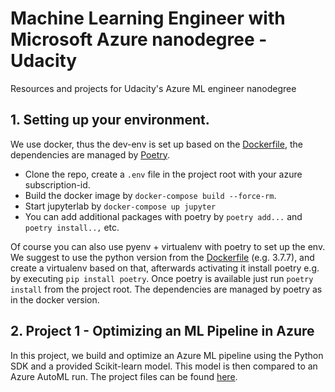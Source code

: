 # Machine Learning Engineer with Microsoft Azure nanodegree - Udacity

Resources and projects for Udacity's Azure ML engineer nanodegree

## 1. Setting up your environment.

We use docker, thus the dev-env is set up based on the [Dockerfile](./Dockerfile), the dependencies are managed by 
[Poetry](https://python-poetry.org/). 

- Clone the repo, create a `.env` file in the project root with your azure subscription-id.
- Build the docker image by `docker-compose build --force-rm`.
- Start jupyterlab by `docker-compose up jupyter`
- You can add additional packages with poetry by `poetry add...` and `poetry install..,` etc.

Of course you can also use pyenv + virtualenv with poetry to set up the env. We suggest to use the python version from 
the [Dockerfile](./Dockerfile) (e.g. 3.7.7), and create a virtualenv based on that, afterwards activating it install 
poetry e.g. by executing `pip install poetry`. Once poetry is available just run `poetry install` from the project root.
The dependencies are managed by poetry as in the docker version.

## 2. Project 1 - Optimizing an ML Pipeline in Azure

In this project, we build and optimize an Azure ML pipeline using the Python SDK and a provided Scikit-learn model. 
This model is then compared to an Azure AutoML run. The project files can be found 
[here](./project1_optimizing_ml_pipeline). 